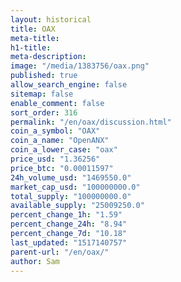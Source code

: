 ```yaml
---
layout: historical
title: OAX
meta-title: 
h1-title: 
meta-description: 
image: "/media/1383756/oax.png"
published: true
allow_search_engine: false
sitemap: false
enable_comment: false
sort_order: 316
permalink: "/en/oax/discussion.html"
coin_a_symbol: "OAX"
coin_a_name: "OpenANX"
coin_a_lower_case: "oax"
price_usd: "1.36256"
price_btc: "0.00011597"
24h_volume_usd: "1469550.0"
market_cap_usd: "100000000.0"
total_supply: "100000000.0"
available_supply: "25009250.0"
percent_change_1h: "1.59"
percent_change_24h: "8.94"
percent_change_7d: "10.18"
last_updated: "1517140757"
parent-url: "/en/oax/"
author: Sam
---
```


